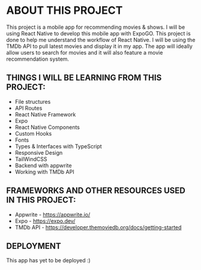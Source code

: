 # ABOUT THIS PROJECT

This project is a mobile app for recommending movies & shows. I will be using React Native to develop this mobile app with ExpoGO. This project is done to help me understand the workflow of React Native. I will be using the TMDb API to pull latest movies and display it in my app. The app will ideally allow users to search for movies and it will also feature a movie recommendation system.

## THINGS I WILL BE LEARNING FROM THIS PROJECT:

- File structures    
- API Routes  
- React Native Framework   
- Expo  
- React Native Components    
- Custom Hooks   
- Fonts  
- Types & Interfaces with TypeScript  
- Responsive Design  
- TailWindCSS  
- Backend with appwrite  
- Working with TMDb API

## FRAMEWORKS AND OTHER RESOURCES USED IN THIS PROJECT:

- Appwrite - https://appwrite.io/  
- Expo - https://expo.dev/
- TMDb API - https://developer.themoviedb.org/docs/getting-started

## DEPLOYMENT

This app has yet to be deployed :)
